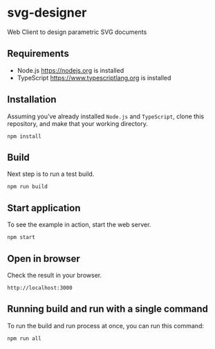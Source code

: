 # svg-designer
Web Client to design parametric SVG documents

## Requirements

- Node.js https://nodejs.org is installed
- TypeScript https://www.typescriptlang.org is installed

## Installation
Assuming you’ve already installed `Node.js` and `TypeScript`, clone this repository, and make that your working directory.

```
npm install
```

## Build
Next step is to run a test build.

```
npm run build
```

## Start application
To see the example in action, start the web server.

```
npm start
```

## Open in browser
Check the result in your browser.

```
http://localhost:3000
```

## Running build and run with a single command
To run the build and run process at once, you can run this command:

```
npm run all
```


